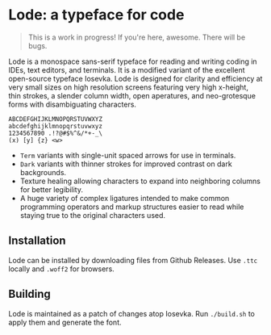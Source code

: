 # Lode: a typeface for code

> This is a work in progress! If you're here, awesome. There will be bugs.

Lode is a monospace sans-serif typeface for reading and writing coding in IDEs, text editors, and terminals. It is a modified variant of the excellent open-source typeface Iosevka. Lode is designed for clarity and efficiency at very small sizes on high resolution screens featuring very high x-height, thin strokes, a slender column width, open aperatures, and neo-grotesque forms with disambiguating characters.

```
ABCDEFGHIJKLMNOPQRSTUVWXYZ
abcdefghijklmnopqrstuvwxyz
1234567890 .!?@#$%^&/*+-_\
(x) [y] {z} <w>
```

- `Term` variants with single-unit spaced arrows for use in terminals.
- `Dark` variants with thinner strokes for improved contrast on dark backgrounds.
- Texture healing allowing characters to expand into neighboring columns for better legibility.
- A huge variety of complex ligatures intended to make common programming operators and markup structures easier to read while staying true to the original characters used.

## Installation

Lode can be installed by downloading files from Github Releases. Use `.ttc` locally and `.woff2` for browsers.

## Building

Lode is maintained as a patch of changes atop Iosevka. Run `./build.sh` to apply them and generate the font.
